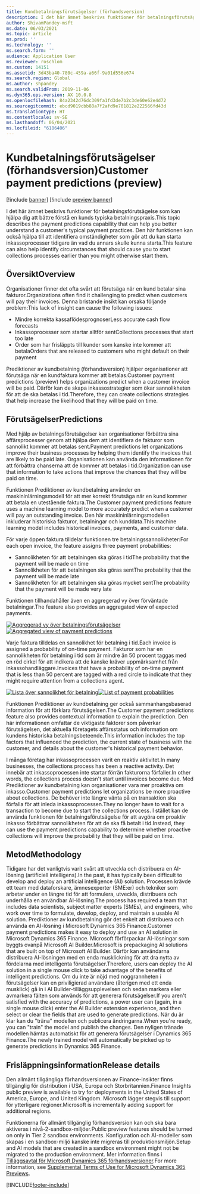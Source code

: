 ```yaml
---
title: Kundbetalningsförutsägelser (förhandsversion)
description: I det här ämnet beskrivs funktioner för betalningsförutsägelse som kan hjälpa dig att bättre förstå en kunds typiska betalningspraxis. Den här funktionen kan också hjälpa till att identifiera omständigheter som gör att du kan starta inkassoprocesser tidigare än vad du annars skulle kunna starta.
author: ShivamPandey-msft
ms.date: 06/03/2021
ms.topic: article
ms.prod: ''
ms.technology: ''
ms.search.form: ''
audience: Application User
ms.reviewer: roschlom
ms.custom: 14151
ms.assetid: 3d43ba40-780c-459a-a66f-9a01d556e674
ms.search.region: Global
ms.author: shpandey
ms.search.validFrom: 2019-11-06
ms.dyn365.ops.version: AX 10.0.8
ms.openlocfilehash: 84a2342d76dc309fa1fd3de7b2c3de60e62e4d72
ms.sourcegitcommit: ebcd9019cbb88a7f2afd9e701812e222566fd43d
ms.translationtype: HT
ms.contentlocale: sv-SE
ms.lasthandoff: 06/04/2021
ms.locfileid: "6186406"
---
```

# <a name="customer-payment-predictions-preview"></a><span data-ttu-id="1959e-104">Kundbetalningsförutsägelser (förhandsversion)</span><span class="sxs-lookup"><span data-stu-id="1959e-104">Customer payment predictions (preview)</span></span>

[!include [banner](../includes/banner.md)]
[!include [preview banner](../includes/preview-banner.md)]

<span data-ttu-id="1959e-105">I det här ämnet beskrivs funktioner för betalningsförutsägelse som kan hjälpa dig att bättre förstå en kunds typiska betalningspraxis.</span><span class="sxs-lookup"><span data-stu-id="1959e-105">This topic describes the payment predictions capability that can help you better understand a customer's typical payment practices.</span></span> <span data-ttu-id="1959e-106">Den här funktionen kan också hjälpa till att identifiera omständigheter som gör att du kan starta inkassoprocesser tidigare än vad du annars skulle kunna starta.</span><span class="sxs-lookup"><span data-stu-id="1959e-106">This feature can also help identify circumstances that should cause you to start collections processes earlier than you might otherwise start them.</span></span>

## <a name="overview"></a><span data-ttu-id="1959e-107">Översikt</span><span class="sxs-lookup"><span data-stu-id="1959e-107">Overview</span></span>

<span data-ttu-id="1959e-108">Organisationer finner det ofta svårt att förutsäga när en kund betalar sina fakturor.</span><span class="sxs-lookup"><span data-stu-id="1959e-108">Organizations often find it challenging to predict when customers will pay their invoices.</span></span> <span data-ttu-id="1959e-109">Denna bristande insikt kan orsaka följande problem:</span><span class="sxs-lookup"><span data-stu-id="1959e-109">This lack of insight can cause the following issues:</span></span>

- <span data-ttu-id="1959e-110">Mindre korrekta kassaflödesprognoser</span><span class="sxs-lookup"><span data-stu-id="1959e-110">Less accurate cash flow forecasts</span></span>
- <span data-ttu-id="1959e-111">Inkassoprocesser som startar alltför sent</span><span class="sxs-lookup"><span data-stu-id="1959e-111">Collections processes that start too late</span></span>
- <span data-ttu-id="1959e-112">Order som har frisläppts till kunder som kanske inte kommer att betala</span><span class="sxs-lookup"><span data-stu-id="1959e-112">Orders that are released to customers who might default on their payment</span></span>

<span data-ttu-id="1959e-113">Prediktioner av kundbetalning (förhandsversion) hjälper organisationer att förutsäga när en kundfaktura kommer att betalas.</span><span class="sxs-lookup"><span data-stu-id="1959e-113">Customer payment predictions (preview) helps organizations predict when a customer invoice will be paid.</span></span> <span data-ttu-id="1959e-114">Därför kan de skapa inkassostrategier som ökar sannolikheten för att de ska betalas i tid.</span><span class="sxs-lookup"><span data-stu-id="1959e-114">Therefore, they can create collections strategies that help increase the likelihood that they will be paid on time.</span></span>

## <a name="predictions"></a><span data-ttu-id="1959e-115">Förutsägelser</span><span class="sxs-lookup"><span data-stu-id="1959e-115">Predictions</span></span>

<span data-ttu-id="1959e-116">Med hjälp av betalningsförutsägelser kan organisationer förbättra sina affärsprocesser genom att hjälpa dem att identifiera de fakturor som sannolikt kommer att betalas sent.</span><span class="sxs-lookup"><span data-stu-id="1959e-116">Payment predictions let organizations improve their business processes by helping them identify the invoices that are likely to be paid late.</span></span> <span data-ttu-id="1959e-117">Organisationen kan använda den informationen för att förbättra chanserna att de kommer att betalas i tid.</span><span class="sxs-lookup"><span data-stu-id="1959e-117">Organization can use that information to take actions that improve the chances that they will be paid on time.</span></span>

<span data-ttu-id="1959e-118">Funktionen Prediktioner av kundbetalning använder en maskininlärningsmodell för att mer korrekt förutsäga när en kund kommer att betala en utestående faktura.</span><span class="sxs-lookup"><span data-stu-id="1959e-118">The Customer payment predictions feature uses a machine learning model to more accurately predict when a customer will pay an outstanding invoice.</span></span> <span data-ttu-id="1959e-119">Den här maskininlärningsmodellen inkluderar historiska fakturor, betalningar och kunddata.</span><span class="sxs-lookup"><span data-stu-id="1959e-119">This machine learning model includes historical invoices, payments, and customer data.</span></span>

<span data-ttu-id="1959e-120">För varje öppen faktura tilldelar funktionen tre betalningssannolikheter:</span><span class="sxs-lookup"><span data-stu-id="1959e-120">For each open invoice, the feature assigns three payment probabilities:</span></span>

- <span data-ttu-id="1959e-121">Sannolikheten för att betalningen ska göras i tid</span><span class="sxs-lookup"><span data-stu-id="1959e-121">The probability that the payment will be made on time</span></span>
- <span data-ttu-id="1959e-122">Sannolikheten för att betalningen ska göras sent</span><span class="sxs-lookup"><span data-stu-id="1959e-122">The probability that the payment will be made late</span></span>
- <span data-ttu-id="1959e-123">Sannolikheten för att betalningen ska göras mycket sent</span><span class="sxs-lookup"><span data-stu-id="1959e-123">The probability that the payment will be made very late</span></span>

<span data-ttu-id="1959e-124">Funktionen tillhandahåller även en aggregerad vy över förväntade betalningar.</span><span class="sxs-lookup"><span data-stu-id="1959e-124">The feature also provides an aggregated view of expected payments.</span></span>

<span data-ttu-id="1959e-125">[![Aggregerad vy över betalningsförutsägelser](./media/graphic-payment-reports.png)](./media/graphic-payment-reports.png)</span><span class="sxs-lookup"><span data-stu-id="1959e-125">[![Aggregated view of payment predictions](./media/graphic-payment-reports.png)](./media/graphic-payment-reports.png)</span></span>

<span data-ttu-id="1959e-126">Varje faktura tilldelas en sannolikhet för betalning i tid.</span><span class="sxs-lookup"><span data-stu-id="1959e-126">Each invoice is assigned a probability of on-time payment.</span></span> <span data-ttu-id="1959e-127">Fakturor som har en sannolikheten för betalning i tid som är mindre än 50 procent taggas med en röd cirkel för att indikera att de kanske kräver uppmärksamhet från inkassohandläggare.</span><span class="sxs-lookup"><span data-stu-id="1959e-127">Invoices that have a probability of on-time payment that is less than 50 percent are tagged with a red circle to indicate that they might require attention from a collections agent.</span></span>

<span data-ttu-id="1959e-128">[![Lista över sannolikhet för betalning](./media/customer-pymnt-probability-list.png)](./media/customer-pymnt-probability-list.png)</span><span class="sxs-lookup"><span data-stu-id="1959e-128">[![List of payment probabilities](./media/customer-pymnt-probability-list.png)](./media/customer-pymnt-probability-list.png)</span></span>

<span data-ttu-id="1959e-129">Funktionen Prediktioner av kundbetalning ger också sammanhangsbaserad information för att förklara förutsägelsen.</span><span class="sxs-lookup"><span data-stu-id="1959e-129">The Customer payment predictions feature also provides contextual information to explain the prediction.</span></span> <span data-ttu-id="1959e-130">Den här informationen omfattar de viktigaste faktorer som påverkar förutsägelsen, det aktuella företagets affärsstatus och information om kundens historiska betalningsbeteende.</span><span class="sxs-lookup"><span data-stu-id="1959e-130">This information includes the top factors that influenced the prediction, the current state of business with the customer, and details about the customer's historical payment behavior.</span></span>

<span data-ttu-id="1959e-131">I många företag har inkassoprocessen varit en reaktiv aktivitet.</span><span class="sxs-lookup"><span data-stu-id="1959e-131">In many businesses, the collections process has been a reactive activity.</span></span> <span data-ttu-id="1959e-132">Det innebär att inkassoprocessen inte startar förrän fakturorna förfaller.</span><span class="sxs-lookup"><span data-stu-id="1959e-132">In other words, the collections process doesn't start until invoices become due.</span></span> <span data-ttu-id="1959e-133">Med Prediktioner av kundbetalning kan organisationer vara mer proaktiva om inkasso.</span><span class="sxs-lookup"><span data-stu-id="1959e-133">Customer payment predictions let organizations be more proactive about collections.</span></span> <span data-ttu-id="1959e-134">De behöver inte längre vänta på en transaktion ska förfalla för att inleda inkassoprocessen.</span><span class="sxs-lookup"><span data-stu-id="1959e-134">They no longer have to wait for a transaction to become due to start the collections process.</span></span> <span data-ttu-id="1959e-135">I stället kan de använda funktionen för betalningsförutsägelse för att avgöra om proaktiv inkasso förbättrar sannolikheten för att de ska få betalt i tid.</span><span class="sxs-lookup"><span data-stu-id="1959e-135">Instead, they can use the payment predictions capability to determine whether proactive collections will improve the probability that they will be paid on time.</span></span>

## <a name="methodology"></a><span data-ttu-id="1959e-136">Metod</span><span class="sxs-lookup"><span data-stu-id="1959e-136">Methodology</span></span>

<span data-ttu-id="1959e-137">Tidigare har det vanligtvis varit svårt att utveckla och distribuera en AI-lösning (artificiell intelligens).</span><span class="sxs-lookup"><span data-stu-id="1959e-137">In the past, it has typically been difficult to develop and deploy an artificial intelligence (AI) solution.</span></span> <span data-ttu-id="1959e-138">Processen krävde ett team med dataforskare, ämnesexperter (SME:er) och tekniker som arbetar under en längre tid för att formulera, utveckla, distribuera och underhålla en användbar AI-lösning.</span><span class="sxs-lookup"><span data-stu-id="1959e-138">The process has required a team that includes data scientists, subject matter experts (SMEs), and engineers, who work over time to formulate, develop, deploy, and maintain a usable AI solution.</span></span> <span data-ttu-id="1959e-139">Prediktioner av kundbetalning gör det enkelt att distribuera och använda en AI-lösning i Microsoft Dynamics 365 Finance.</span><span class="sxs-lookup"><span data-stu-id="1959e-139">Customer payment predictions makes it easy to deploy and use an AI solution in Microsoft Dynamics 365 Finance.</span></span> <span data-ttu-id="1959e-140">Microsoft förförpackar AI-lösningar som byggts ovanpå Microsoft AI Builder.</span><span class="sxs-lookup"><span data-stu-id="1959e-140">Microsoft is prepackaging AI solutions that are built on top of Microsoft AI Builder.</span></span> <span data-ttu-id="1959e-141">Därför kan användarna distribuera AI-lösningen med en enda musklickning för att dra nytta av fördelarna med intelligenta förutsägelser.</span><span class="sxs-lookup"><span data-stu-id="1959e-141">Therefore, users can deploy the AI solution in a single mouse click to take advantage of the benefits of intelligent predictions.</span></span> <span data-ttu-id="1959e-142">Om du inte är nöjd med noggrannheten i förutsägelser kan en priviligierad användare (återigen med ett enda musklick) gå in i AI Builder-tilläggsupplevelsen och sedan markera eller avmarkera fälten som används för att generera förutsägelser.</span><span class="sxs-lookup"><span data-stu-id="1959e-142">If you aren't satisfied with the accuracy of predictions, a power user can (again, in a single mouse click) enter the AI Builder extension experience, and then select or clear the fields that are used to generate predictions.</span></span> <span data-ttu-id="1959e-143">När du är klar kan du "träna" modellen och publicera ändringarna.</span><span class="sxs-lookup"><span data-stu-id="1959e-143">When you're ready, you can "train" the model and publish the changes.</span></span> <span data-ttu-id="1959e-144">Den nyligen tränade modellen hämtas automatiskt för att generera förutsägelser i Dynamics 365 Finance.</span><span class="sxs-lookup"><span data-stu-id="1959e-144">The newly trained model will automatically be picked up to generate predictions in Dynamics 365 Finance.</span></span>

## <a name="release-details"></a><span data-ttu-id="1959e-145">Frisläppningsinformation</span><span class="sxs-lookup"><span data-stu-id="1959e-145">Release details</span></span>

<span data-ttu-id="1959e-146">Den allmänt tillgängliga förhandsversionen av Finance-insikter finns tillgänglig för distribution i USA, Europa och Storbritannien.</span><span class="sxs-lookup"><span data-stu-id="1959e-146">Finance Insights public preview is available to try for deployments in the United States of America, Europe, and United Kingdom.</span></span> <span data-ttu-id="1959e-147">Microsoft lägger stegvis till support för ytterligare regioner.</span><span class="sxs-lookup"><span data-stu-id="1959e-147">Microsoft is incrementally adding support for additional regions.</span></span>

<span data-ttu-id="1959e-148">Funktionerna för allmänt tillgänglig förhandsversion kan och ska bara aktiveras i nivå-2-sandbox-miljöer.</span><span class="sxs-lookup"><span data-stu-id="1959e-148">Public preview features should be turned on only in Tier 2 sandbox environments.</span></span> <span data-ttu-id="1959e-149">Konfiguration och AI-modeller som skapas i en sandbox-miljö kanske inte migreras till produktionsmiljön.</span><span class="sxs-lookup"><span data-stu-id="1959e-149">Setup and AI models that are created in a sandbox environment might not be migrated to the production environment.</span></span> <span data-ttu-id="1959e-150">Mer information finns i [Tilläggsavtal för Microsoft Dynamics 365 förhandsversioner](../../fin-ops-core/fin-ops/get-started/public-preview-terms.md).</span><span class="sxs-lookup"><span data-stu-id="1959e-150">For more information, see [Supplemental Terms of Use for Microsoft Dynamics 365 Previews](../../fin-ops-core/fin-ops/get-started/public-preview-terms.md).</span></span>

[!INCLUDE[footer-include](../../includes/footer-banner.md)]
